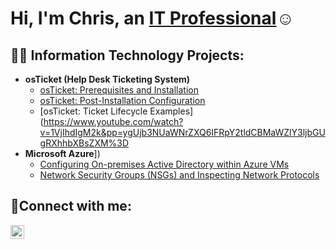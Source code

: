 
<h1>Hi, I'm Chris, an <a href="https://www.linkedin.com/in/chris-wyatt-39bb7814b/">IT Professional</a>☺</h1>

<h2>👨‍💻 Information Technology Projects:</h2>

- <b>osTicket (Help Desk Ticketing System)</b>
  - [osTicket: Prerequisites and Installation](https://www.youtube.com/watch?v=dEvGaxOgqf0&pp=ygUob3NUaWNrZXQ6IFByZXJlcXVpc2l0ZXMgYW5kIEluc3RhbGxhdGlvbg%3D%3D)
  - [osTicket: Post-Installation Configuration](https://www.youtube.com/watch?v=4kEQtECcO-U&pp=ygUpb3NUaWNrZXQ6IFBvc3QtSW5zdGFsbGF0aW9uIENvbmZpZ3VyYXRpb24%)
  - [osTicket: Ticket Lifecycle Examples](https://www.youtube.com/watch?v=1VjIhdIgM2k&pp=ygUjb3NUaWNrZXQ6IFRpY2tldCBMaWZlY3ljbGUgRXhhbXBsZXM%3D
- <b>Microsoft Azure</b>])
  - [Configuring On-premises Active Directory within Azure VMs](https://www.youtube.com/watch?v=lzHRxxSmQXc&pp=ygVAaG93IHRvIGRlcGxveSBvbiBwcmVtaXNlcyBhY3RpdmUgZGlyZWN0b3J5IHdpdGhpbiBhenVyZSBjb21wdXRlIA%3D%3D)
  - [Network Security Groups (NSGs) and Inspecting Network Protocols](https://www.youtube.com/watch?v=Mu_2UnOdVHM&pp=ygU_IEF6dXJlIFZpcnR1YWwgTWFjaGluZXMsIFdpcmVzaGFyaywgYW5kIE5ldHdvcmsgU2VjdXJpdHkgR3JvdXBz)

<h2>🤳Connect with me:</h2>

[<img align="left" alt="Josh | LinkedIn" width="22px" src="https://cdn.jsdelivr.net/npm/simple-icons@v3/icons/linkedin.svg" />][linkedin]

[linkedin]: https://www.linkedin.com/in/chris-wyatt-39bb7814b/
<!--
**maddoxw85/maddoxw85** is a ✨ _special_ ✨ repository because its `README.md` (this file) appears on your GitHub profile.

Here are some ideas to get you started:

- 🔭 I’m currently working on ... A+ certification
- 🌱 I’m currently learning ... More about the IT industry
- 👯 I’m looking to collaborate on ...
- 🤔 I’m looking for help with ...
- 💬 Ask me about ...
- 📫 How to reach me: ...
- 😄 Pronouns: ...
- ⚡ Fun fact: ...
-->
